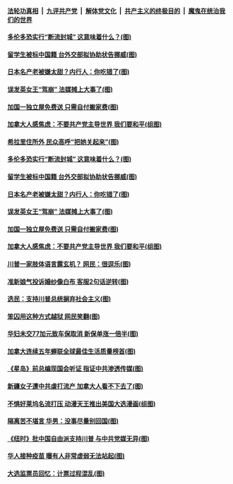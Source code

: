 ####  [法轮功真相](../../../../basic/blob/master/README.md?t=11180802) &nbsp;|&nbsp; [九评共产党](../../../../9ping.md/blob/master/README.md?t=11180802) &nbsp;|&nbsp; [解体党文化](../../../../jtdwh.md/blob/master/README.md?t=11180802)  &nbsp;|&nbsp; [共产主义的终极目的](../../../../gczydzjmd.md/blob/master/README.md?t=11180802) &nbsp;|&nbsp; [魔鬼在统治我们的世界](../../../../mgztzwmdsj.md/blob/master/README.md?t=11180802) 

#### [多伦多恐实行“断流封城” 这意味着什么？(图)](../pages/p3/952876.md?t=11180802) 

#### [留学生被标中国籍 台外交部拟协助状告挪威(图)](../pages/p3/952866.md?t=11180802) 

#### [日本名产老被嫌太甜？内行人：你吃错了(图)](../pages/p3/952863.md?t=11180802) 

#### [误发英女王“驾崩” 法媒摊上大事了(图)](../pages/p3/952820.md?t=11180802) 

#### [加国一独立屋免费送 只需自付搬家费(图)](../pages/p3/952815.md?t=11180802) 

#### [加拿大人感焦虑：不要共产党主导世界 我们要和平(组图)](../pages/p3/952796.md?t=11180802) 

#### [希拉里住所外 民众高呼“把她关起来”(图)](../pages/p3/952892.md?t=11180802) 

#### [多伦多恐实行“断流封城” 这意味着什么？(图)](../pages/p3/952876.md?t=11180802) 

#### [留学生被标中国籍 台外交部拟协助状告挪威(图)](../pages/p3/952866.md?t=11180802) 

#### [日本名产老被嫌太甜？内行人：你吃错了(图)](../pages/p3/952863.md?t=11180802) 

#### [误发英女王“驾崩” 法媒摊上大事了(图)](../pages/p3/952820.md?t=11180802) 

#### [加国一独立屋免费送 只需自付搬家费(图)](../pages/p3/952815.md?t=11180802) 

#### [加拿大人感焦虑：不要共产党主导世界 我们要和平(组图)](../pages/p3/952796.md?t=11180802) 

#### [川普一家肢体语言露玄机？ 网民：很逗乐(图)](../pages/p3/952744.md?t=11180802) 

#### [准新娘气投诉婚纱像白布 客服2句话逆转(图)](../pages/p3/952722.md?t=11180802) 

#### [选民：支持川普总统摒弃社会主义(图)](../pages/p3/952719.md?t=11180802) 

#### [笨囚用这种方式越狱 网民笑翻(图)](../pages/p3/952343.md?t=11180802) 

#### [华妇未交77加元致车保取消 新保单涨一倍半(图)](../pages/p3/952632.md?t=11180802) 

#### [加拿大连续五年蝉联全球最佳生活质量榜首(图)](../pages/p3/952628.md?t=11180802) 

#### [《星岛》前总编现国会听证 指证中共渗透传媒(图)](../pages/p3/952631.md?t=11180802) 

#### [新疆女子遭中共虐打流产 加拿大人看不下去了(图)](../pages/p3/952623.md?t=11180802) 

#### [不惧好莱坞名流打压 动漫天王推出美国大选漫画(组图)](../pages/p3/952484.md?t=11180802) 

#### [隔离苦不堪言 华男：没事尽量别回国(图)](../pages/p3/952513.md?t=11180802) 

#### [《纽时》批中国自由派支持川普 与中共党媒无异(图)](../pages/p3/952474.md?t=11180802) 

#### [华人接种疫苗 曝有人非常虚弱无法站起(图)](../pages/p3/952455.md?t=11180802) 

#### [大选监票员回忆：计票过程混乱(图)](../pages/p3/952440.md?t=11180802) 

